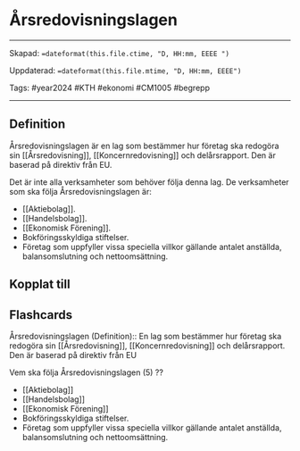 # Årsredovisningslagen

---
Skapad: `=dateformat(this.file.ctime, "D, HH:mm, EEEE ")`

Uppdaterad: `=dateformat(this.file.mtime, "D, HH:mm, EEEE")`

Tags: #year2024 #KTH #ekonomi #CM1005 #begrepp

---

## Definition

Årsredovisningslagen är en lag som bestämmer hur företag ska redogöra sin [[Årsredovisning]], [[Koncernredovisning]] och delårsrapport. Den är baserad på direktiv från EU.

Det är inte alla verksamheter som behöver följa denna lag. De verksamheter som ska följa Årsredovisningslagen är:

- [[Aktiebolag]].
- [[Handelsbolag]].
- [[Ekonomisk Förening]].
- Bokföringsskyldiga stiftelser.
- Företag som uppfyller vissa speciella villkor gällande antalet anställda, balansomslutning och nettoomsättning.

## Kopplat till

## Flashcards

Årsredovisningslagen (Definition):: En lag som bestämmer hur företag ska redogöra sin [[Årsredovisning]], [[Koncernredovisning]] och delårsrapport. Den är baserad på direktiv från EU
<!--SR:!2024-02-18,5,230!2024-02-23,13,292-->

Vem ska följa Årsredovisningslagen (5)
??
- [[Aktiebolag]]
- [[Handelsbolag]]
- [[Ekonomisk Förening]]
- Bokföringsskyldiga stiftelser.
- Företag som uppfyller vissa speciella villkor gällande antalet anställda, balansomslutning och nettoomsättning.
<!--SR:!2024-03-15,28,270!2024-02-17,10,288-->
